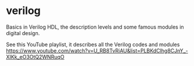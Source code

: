 # verilog
Basics in Verilog HDL, the description levels and some famous modules in digital design.

See this YouTube playlist, it describes all the Verilog codes and modules
https://www.youtube.com/watch?v=U_RB8TvRiAU&list=PLBKdClhg8CJnY_-XIKk_eO3OtQ2WNRuqO
